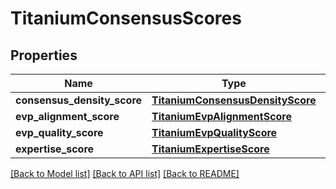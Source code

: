 # TitaniumConsensusScores


## Properties
Name | Type | Description | Notes
------------ | ------------- | ------------- | -------------
**consensus_density_score** | [**TitaniumConsensusDensityScore**](TitaniumConsensusDensityScore.md) |  | [optional] 
**evp_alignment_score** | [**TitaniumEvpAlignmentScore**](TitaniumEvpAlignmentScore.md) |  | [optional] 
**evp_quality_score** | [**TitaniumEvpQualityScore**](TitaniumEvpQualityScore.md) |  | [optional] 
**expertise_score** | [**TitaniumExpertiseScore**](TitaniumExpertiseScore.md) |  | [optional] 

[[Back to Model list]](../README.md#documentation-for-models) [[Back to API list]](../README.md#documentation-for-api-endpoints) [[Back to README]](../README.md)


